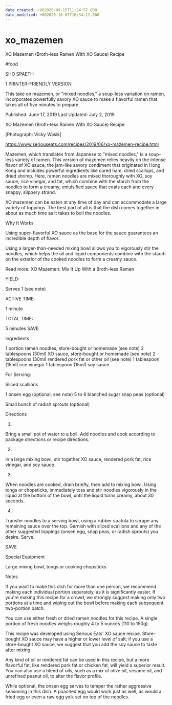 ```yaml
---
date_created: +002020-09-15T11:24:57.000
date_modified: +002020-10-07T16:34:12.000
---
```


# xo_mazemen

XO Mazemen (Broth-less Ramen With XO Sauce) Recipe

#food

SHO SPAETH

1 PRINTER-FRIENDLY VERSION

This take on mazemen, or "mixed noodles," a soup-less variation on ramen, incorporates powerfully savory XO sauce to make a flavorful ramen that takes all of five minutes to prepare.

Published: June 17, 2019 Last Updated: July 2, 2019

XO Mazemen (Broth-less Ramen With XO Sauce) Recipe

[Photograph: Vicky Wasik]

https://www.seriouseats.com/recipes/2019/06/xo-mazemen-recipe.html

Mazemen, which translates from Japanese to "mixed noodles," is a soup-less variety of ramen. This version of mazemen relies heavily on the intense flavor of XO sauce, the jam-like savory condiment that originated in Hong Kong and includes powerful ingredients like cured ham, dried scallops, and dried shrimp. Here, ramen noodles are mixed thoroughly with XO, soy sauce, rice vinegar, and fat, which combine with the starch from the noodles to form a creamy, emulsified sauce that coats each and every snappy, slippery strand.

XO mazemen can be eaten at any time of day and can accommodate a large variety of toppings. The best part of all is that the dish comes together in about as much time as it takes to boil the noodles.

Why It Works

Using super-flavorful XO sauce as the base for the sauce guarantees an incredible depth of flavor.

Using a larger-than-needed mixing bowl allows you to vigorously stir the noodles, which helps the oil and liquid components combine with the starch on the exterior of the cooked noodles to form a creamy sauce.

Read more: XO Mazemen: Mix It Up With a Broth-less Ramen

YIELD:

Serves 1 (see note)

ACTIVE TIME:

1 minute

TOTAL TIME:

5 minutes
 SAVE

Ingredients

1 portion ramen noodles, store-bought or homemade (see note)
2 tablespoons (30ml) XO sauce, store-bought or homemade (see note)
2 tablespoons (30ml) rendered pork fat or other oil (see note)
1 tablespoon (15ml) rice vinegar
1 tablespoon (15ml) soy sauce

For Serving:

Sliced scallions

1 onsen egg (optional; see note)
5 to 6 blanched sugar snap peas (optional)

Small bunch of radish sprouts (optional)

Directions

1.

Bring a small pot of water to a boil. Add noodles and cook according to package directions or recipe directions.

2.

In a large mixing bowl, stir together XO sauce, rendered pork fat, rice vinegar, and soy sauce.

3.

When noodles are cooked, drain briefly, then add to mixing bowl. Using tongs or chopsticks, immediately toss and stir noodles vigorously in the liquid at the bottom of the bowl, until the liquid turns creamy, about 30 seconds.

4.

Transfer noodles to a serving bowl, using a rubber spatula to scrape any remaining sauce over the top. Garnish with sliced scallions and any of the other suggested toppings (onsen egg, snap peas, or radish sprouts) you desire. Serve.

 SAVE

Special Equipment

Large mixing bowl, tongs or cooking chopsticks

Notes

If you want to make this dish for more than one person, we recommend making each individual portion separately, as it is significantly easier. If you're making this recipe for a crowd, we strongly suggest making only two portions at a time and wiping out the bowl before making each subsequent two-portion batch.

You can use either fresh or dried ramen noodles for this recipe. A single portion of fresh noodles weighs roughly 4 to 5 ounces (110 to 150g).

This recipe was developed using Serious Eats' XO sauce recipe. Store-bought XO sauce may have a higher or lower level of salt; if you use a store-bought XO sauce, we suggest that you add the soy sauce to taste after mixing.

Any kind of oil or rendered fat can be used in this recipe, but a more flavorful fat, like rendered pork fat or chicken fat, will yield a superior result. You can also use a blend of oils, such as a mix of olive oil, sesame oil, and unrefined peanut oil, to alter the flavor profile.

While optional, the onsen egg serves to temper the rather aggressive seasoning in this dish. A poached egg would work just as well, as would a fried egg or even a raw egg yolk set on top of the noodles.
